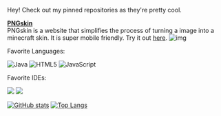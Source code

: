 Hey! Check out my pinned repositories as they're pretty cool.

**[PNGskin](https://github.com/udu3324/PNGskin)**       
PNGskin is a website that simplifies the process of turning a image into a minecraft skin. It is super mobile friendly. Try it out [here](https://png-skin.vercel.app/).
![img](https://media.discordapp.net/attachments/919010462476152832/1023266791184683101/unknown.png)


Favorite Languages:    

![Java](https://img.shields.io/badge/-Java-gray?style=for-the-badge&logo=java)
![HTML5](https://img.shields.io/badge/-HTML5-gray?style=for-the-badge&logo=html5)
![JavaScript](https://img.shields.io/badge/-JavaScript-gray?style=for-the-badge&logo=javascript)

Favorite IDEs:    

<img  src="https://img.shields.io/badge/-IntelliJ-0d0d0d?style=for-the-badge&logo=IntelliJ-IDEA&logoColor=ffffff" />
<img  src="https://img.shields.io/badge/-VsCode-0d0d0d?style=for-the-badge&logo=Visual-Studio-Code&logoColor=0083D0" />

[![GitHub stats](https://github-readme-stats-ten-gilt.vercel.app/api?username=udu3324&theme=gotham)](https://github.com/udu3324/github-readme-stats)
[![Top Langs](https://github-readme-stats-ten-gilt.vercel.app/api/top-langs/?username=udu3324&layout=compact&theme=gotham)](https://github.com/anuraghazra/github-readme-stats)
